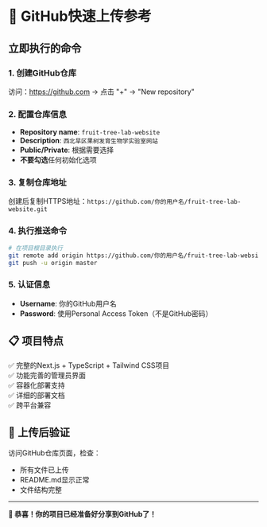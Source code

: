 # 🚀 GitHub快速上传参考

## 立即执行的命令

### 1. 创建GitHub仓库
访问：https://github.com → 点击 "+" → "New repository"

### 2. 配置仓库信息
- **Repository name**: `fruit-tree-lab-website`
- **Description**: `西北旱区果树发育生物学实验室网站`
- **Public/Private**: 根据需要选择
- **不要勾选**任何初始化选项

### 3. 复制仓库地址
创建后复制HTTPS地址：`https://github.com/你的用户名/fruit-tree-lab-website.git`

### 4. 执行推送命令
```bash
# 在项目根目录执行
git remote add origin https://github.com/你的用户名/fruit-tree-lab-website.git
git push -u origin master
```

### 5. 认证信息
- **Username**: 你的GitHub用户名
- **Password**: 使用Personal Access Token（不是GitHub密码）

## 📋 项目特点
✅ 完整的Next.js + TypeScript + Tailwind CSS项目  
✅ 功能完善的管理员界面  
✅ 容器化部署支持  
✅ 详细的部署文档  
✅ 跨平台兼容  

## 🎯 上传后验证
访问GitHub仓库页面，检查：
- 所有文件已上传
- README.md显示正常
- 文件结构完整

---

**🎉 恭喜！你的项目已经准备好分享到GitHub了！**
